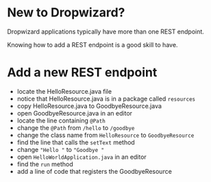 # New to Dropwizard?

Dropwizard applications typically have more than one REST endpoint.

Knowing how to add a REST endpoint is a good skill to have.

# Add a new REST endpoint

- locate the HelloResource.java file
- notice that HelloResource.java is in a package called `resources`
- copy HelloResource.java to GoodbyeResource.java
- open GoodbyeResource.java in an editor
- locate the line containing `@Path`
- change the `@Path` from `/hello` to `/goodbye`
- change the class name from `HelloResource` to `GoodbyeResource`
- find the line that calls the `setText` method
- change `"Hello "` to `"Goodbye "`
- open `HelloWorldApplication.java` in an editor
- find the `run` method
- add a line of code that registers the GoodbyeResource

